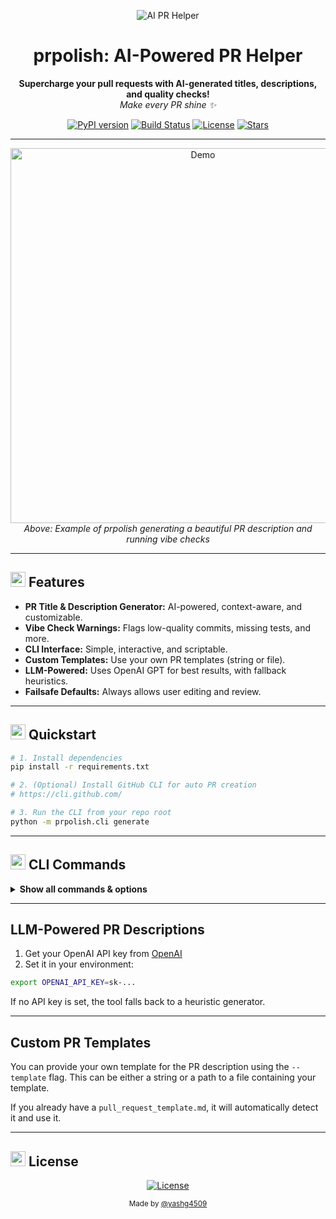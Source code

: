 <!-- HERO SECTION -->
<p align="center">
  <img src="https://img.shields.io/badge/AI%20PR%20Helper-%F0%9F%9A%80-blueviolet?style=for-the-badge" alt="AI PR Helper"/>
</p>
<h1 align="center">prpolish: AI-Powered PR Helper</h1>
<p align="center">
  <b>Supercharge your pull requests with AI-generated titles, descriptions, and quality checks!</b><br/>
  <i>Make every PR shine ✨</i>
</p>

<!-- BADGES -->
<p align="center">
  <a href="https://pypi.org/project/prpolish/"><img src="https://img.shields.io/pypi/v/prpolish?style=for-the-badge&color=blue" alt="PyPI version"></a>
  <a href="https://github.com/yashg4509/prpolish/actions"><img src="https://img.shields.io/github/actions/workflow/status/yashg4509/prpolish/ci.yml?branch=main&style=for-the-badge" alt="Build Status"></a>
  <a href="https://github.com/yashg4509/prpolish/blob/main/LICENSE"><img src="https://img.shields.io/github/license/yashg4509/prpolish?style=for-the-badge&color=success" alt="License"></a>
  <a href="https://github.com/yashg4509/prpolish/stargazers"><img src="https://img.shields.io/github/stars/yashg4509/prpolish?style=for-the-badge&color=yellow" alt="Stars"></a>
</p>

---

<!-- DEMO GIF/IMAGE -->
<p align="center">
  <img src="https://user-images.githubusercontent.com/6388707/235325123-2e7e6b8e-2e7e-4b7e-8e2e-2e7e6b8e2e7e.gif" alt="Demo" width="600"/>
  <br/>
  <i>Above: Example of prpolish generating a beautiful PR description and running vibe checks</i>
</p>

---

## <img src="https://twemoji.maxcdn.com/v/latest/svg/1f4a1.svg" width="24"/> Features

- <b>PR Title & Description Generator:</b> AI-powered, context-aware, and customizable.
- <b>Vibe Check Warnings:</b> Flags low-quality commits, missing tests, and more.
- <b>CLI Interface:</b> Simple, interactive, and scriptable.
- <b>Custom Templates:</b> Use your own PR templates (string or file).
- <b>LLM-Powered:</b> Uses OpenAI GPT for best results, with fallback heuristics.
- <b>Failsafe Defaults:</b> Always allows user editing and review.

---

## <img src="https://twemoji.maxcdn.com/v/latest/svg/1f680.svg" width="24"/> Quickstart

```bash
# 1. Install dependencies
pip install -r requirements.txt

# 2. (Optional) Install GitHub CLI for auto PR creation
# https://cli.github.com/

# 3. Run the CLI from your repo root
python -m prpolish.cli generate
```

---

## <img src="https://twemoji.maxcdn.com/v/latest/svg/1f527.svg" width="24"/> CLI Commands

<details>
<summary><b>Show all commands & options</b></summary>

```bash
# Generate PR title and description
prpolish generate [--template <str|path>] [--save, -s title|description|both] [--fast, -f]

# Generate only the PR title
prpolish generate-title [--template <str|path>] [--save, -s]

# Generate only the PR description
prpolish generate-desc [--template <str|path>] [--save, -s]

```
</details>

---

## LLM-Powered PR Descriptions

1. Get your OpenAI API key from <a href="https://platform.openai.com/account/api-keys" target="_blank">OpenAI</a>
2. Set it in your environment:

```bash
export OPENAI_API_KEY=sk-...
```

If no API key is set, the tool falls back to a heuristic generator.

---

## Custom PR Templates

You can provide your own template for the PR description using the `--template` flag. This can be either a string or a path to a file containing your template. 

If you already have a `pull_request_template.md`, it will automatically detect it and use it.

---

## <img src="https://twemoji.maxcdn.com/v/latest/svg/1f512.svg" width="24"/> License

<p align="center">
  <a href="https://github.com/yashg4509/prpolish/blob/main/LICENSE"><img src="https://img.shields.io/github/license/yashg4509/prpolish?style=flat-square&color=success" alt="License"></a>
</p>

<p align="center">
  <sub>Made by <a href="https://github.com/yashg4509">@yashg4509</a></sub>
</p> 